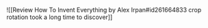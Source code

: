 ![[Review How To Invent Everything by Alex Irpan#id261664833 crop rotation took a long time to discover]]

